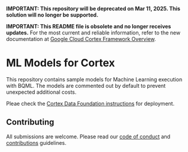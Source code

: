 **IMPORTANT: This repository will be deprecated on Mar 11, 2025. This solution will no longer be supported.** 

**IMPORTANT: This README file is obsolete and no longer receives updates.** For the most current and reliable information, refer to the new documentation at [Google Cloud Cortex Framework Overview](https://cloud.google.com/cortex/docs/overview).

# ML Models for Cortex

This repository contains sample models for Machine Learning execution with BQML. The models are commented out by default to prevent unexpected additional costs.

Pleae check the [Cortex Data Foundation instructions](https://github.com/GoogleCloudPlatform/cortex-data-foundation) for deployment.
## Contributing

All submissions are welcome. Please read our [code of conduct](docs/code-of-conduct.md) and [contributions](docs/contributing.md) guidelines.
